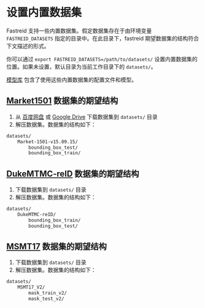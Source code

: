 # 设置内置数据集

Fastreid 支持一些内置数据集。假定数据集存在于由环境变量 `FASTREID_DATASETS` 指定的目录中。在此目录下，fastreid 期望数据集的结构符合下文描述的形式。

你可以通过 `export FASTREID_DATASETS=/path/to/datasets/` 设置内置数据集的位置。如果未设置，默认目录为当前工作目录下的 `datasets/`。

[模型库](https://github.com/JDAI-CV/fast-reid/blob/master/MODEL_ZOO.md) 包含了使用这些内置数据集的配置文件和模型。

## [Market1501](https://www.cv-foundation.org/openaccess/content_iccv_2015/papers/Zheng_Scalable_Person_Re-Identification_ICCV_2015_paper.pdf) 数据集的期望结构

1. 从 [百度网盘](https://pan.baidu.com/s/1ntIi2Op) 或 [Google Drive](https://drive.google.com/file/d/0B8-rUzbwVRk0c054eEozWG9COHM/view) 下载数据集到 `datasets/` 目录
2. 解压数据集。数据集的结构如下：

```bash
datasets/
    Market-1501-v15.09.15/
        bounding_box_test/
        bounding_box_train/
```

## [DukeMTMC-reID](https://openaccess.thecvf.com/content_ICCV_2017/papers/Zheng_Unlabeled_Samples_Generated_ICCV_2017_paper.pdf) 数据集的期望结构

1. 下载数据集到 `datasets/` 目录
2. 解压数据集。数据集的结构如下：

```bash
datasets/
    DukeMTMC-reID/
        bounding_box_train/
        bounding_box_test/
```

## [MSMT17](https://arxiv.org/abs/1711.08565) 数据集的期望结构

1. 下载数据集到 `datasets/` 目录
2. 解压数据集。数据集的结构如下：

```bash
datasets/
    MSMT17_V2/
        mask_train_v2/
        mask_test_v2/
```
